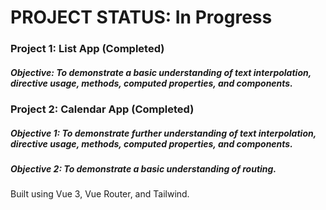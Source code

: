 # PROJECT STATUS: In Progress

### Project 1: List App (Completed)
##### Objective: To demonstrate a basic understanding of text interpolation, directive usage, methods, computed properties, and components.

### Project 2: Calendar App (Completed)
##### Objective 1: To demonstrate further understanding of text interpolation, directive usage, methods, computed properties, and components.
##### Objective 2: To demonstrate a basic understanding of routing.

Built using Vue 3, Vue Router, and Tailwind.
